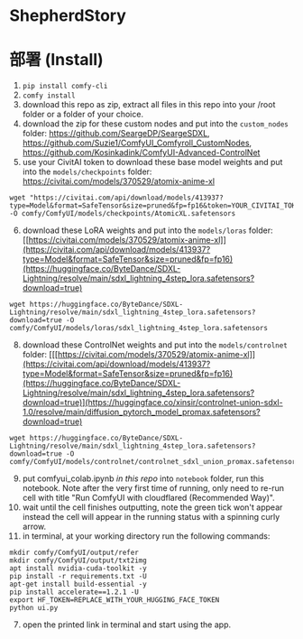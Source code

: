 # ShepherdStory

# 部署 (Install)
1. ```pip install comfy-cli```
2. ```comfy install```
3. download this repo as zip, extract all files in this repo into your /root folder or a folder of your choice. 
4. download the zip for these custom nodes and put into the ```custom_nodes``` folder: https://github.com/SeargeDP/SeargeSDXL, https://github.com/Suzie1/ComfyUI_Comfyroll_CustomNodes, https://github.com/Kosinkadink/ComfyUI-Advanced-ControlNet
5. use your CivitAI token to download these base model weights and put into the ```models/checkpoints``` folder: https://civitai.com/models/370529/atomix-anime-xl

```
wget "https://civitai.com/api/download/models/413937?type=Model&format=SafeTensor&size=pruned&fp=fp16&token=YOUR_CIVITAI_TOKEN" -O comfy/ComfyUI/models/checkpoints/AtomicXL.safetensors
```
6. download these LoRA weights and put into the ```models/loras``` folder: [[https://civitai.com/models/370529/atomix-anime-xl]](https://civitai.com/api/download/models/413937?type=Model&format=SafeTensor&size=pruned&fp=fp16)(https://huggingface.co/ByteDance/SDXL-Lightning/resolve/main/sdxl_lightning_4step_lora.safetensors?download=true)

```
wget https://huggingface.co/ByteDance/SDXL-Lightning/resolve/main/sdxl_lightning_4step_lora.safetensors?download=true -O comfy/ComfyUI/models/loras/sdxl_lightning_4step_lora.safetensors
```

8. download these ControlNet weights and put into the ```models/controlnet``` folder: [[[https://civitai.com/models/370529/atomix-anime-xl]](https://civitai.com/api/download/models/413937?type=Model&format=SafeTensor&size=pruned&fp=fp16)(https://huggingface.co/ByteDance/SDXL-Lightning/resolve/main/sdxl_lightning_4step_lora.safetensors?download=true)](https://huggingface.co/xinsir/controlnet-union-sdxl-1.0/resolve/main/diffusion_pytorch_model_promax.safetensors?download=true)

```
wget https://huggingface.co/ByteDance/SDXL-Lightning/resolve/main/sdxl_lightning_4step_lora.safetensors?download=true -O comfy/ComfyUI/models/controlnet/controlnet_sdxl_union_promax.safetensors
```

9. put comfyui_colab.ipynb *in this repo* into ```notebook``` folder,  run this notebook. Note after the very first time of running, only need to re-run cell with title "Run ComfyUI with cloudflared (Recommended Way)".
10. wait until the cell finishes outputting, note the green tick won't appear instead the cell will appear in the running status with a spinning curly arrow.
11. in terminal, at your working directory run the following commands:
```
mkdir comfy/ComfyUI/output/refer
mkdir comfy/ComfyUI/output/txt2img
apt install nvidia-cuda-toolkit -y
pip install -r requirements.txt -U
apt-get install build-essential -y
pip install accelerate==1.2.1 -U
export HF_TOKEN=REPLACE_WITH_YOUR_HUGGING_FACE_TOKEN
python ui.py 
```
7. open the printed link in terminal and start using the app.
